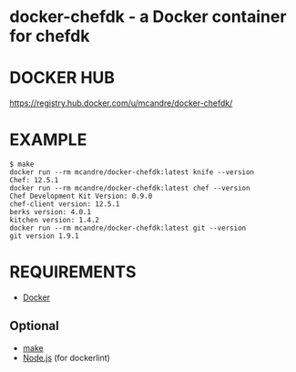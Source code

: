 # docker-chefdk - a Docker container for chefdk

# DOCKER HUB

https://registry.hub.docker.com/u/mcandre/docker-chefdk/

# EXAMPLE

```
$ make
docker run --rm mcandre/docker-chefdk:latest knife --version
Chef: 12.5.1
docker run --rm mcandre/docker-chefdk:latest chef --version
Chef Development Kit Version: 0.9.0
chef-client version: 12.5.1
berks version: 4.0.1
kitchen version: 1.4.2
docker run --rm mcandre/docker-chefdk:latest git --version
git version 1.9.1
```

# REQUIREMENTS

* [Docker](https://www.docker.com/)

## Optional

* [make](http://www.gnu.org/software/make/)
* [Node.js](https://nodejs.org/en/) (for dockerlint)
